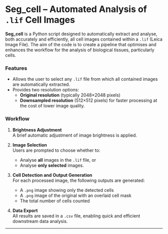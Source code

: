 # Seg_cell – Automated Analysis of `.lif` Cell Images

**Seg_cell** is a Python script designed to automatically extract and analyse, both accurately and efficiently, all cell images contained within a `.lif` (Leica Image File). The aim of the code is to create a pipeline that optimises and enhances the workflow for the analysis of biological tissues, particularly cells.

### Features

- Allows the user to select any `.lif` file from which all contained images are automatically extracted.
- Provides two resolution options:
  - **Original resolution** (typically 2048×2048 pixels)
  - **Downsampled resolution** (512×512 pixels) for faster processing at the cost of lower image quality.

### Workflow

1. **Brightness Adjustment**  
   A brief automatic adjustment of image brightness is applied.

2. **Image Selection**  
   Users are prompted to choose whether to:
   - Analyse **all** images in the `.lif` file, or  
   - Analyse **only selected** images.

3. **Cell Detection and Output Generation**  
   For each processed image, the following outputs are generated:
   - A `.png` image showing only the detected cells
   - A `.png` image of the original with an overlaid cell mask
   - The total number of cells counted

4. **Data Export**  
   All results are saved in a `.csv` file, enabling quick and efficient downstream data analysis.

---


